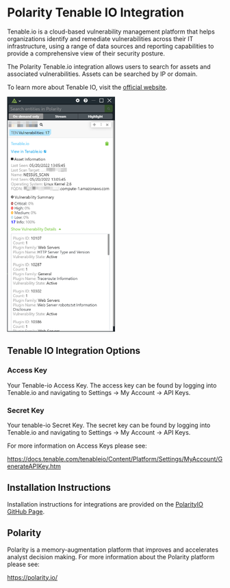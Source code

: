 # Polarity Tenable IO Integration

Tenable.io is a cloud-based vulnerability management platform that helps organizations identify and remediate vulnerabilities across their IT infrastructure, using a range of data sources and reporting capabilities to provide a comprehensive view of their security posture.

The Polarity Tenable.io integration allows users to search for assets and associated vulnerabilities. Assets can be searched by IP or domain.

To learn more about Tenable IO, visit the [official website](www.tenable.com).

<img src="./images/overlay.png" width="50%">

## Tenable IO Integration Options

### Access Key

Your Tenable-io Access Key. The access key can be found by logging into Tenable.io and navigating to Settings -> My Account -> API Keys.

### Secret Key

Your tenable-io Secret Key. The secret key can be found by logging into Tenable.io and navigating to Settings -> My Account -> API Keys.

For more information on Access Keys please see:

https://docs.tenable.com/tenableio/Content/Platform/Settings/MyAccount/GenerateAPIKey.htm

## Installation Instructions

Installation instructions for integrations are provided on the [PolarityIO GitHub Page](https://polarityio.github.io/).

## Polarity

Polarity is a memory-augmentation platform that improves and accelerates analyst decision making. For more information about the Polarity platform please see:

https://polarity.io/
